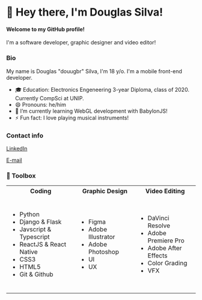 # 👋 Hey there, I'm Douglas Silva!
#### Welcome to my GitHub profile!

I'm a software developer, graphic designer and video editor!

### Bio

My name is Douglas "douugbr" Silva, I'm 18 y/o. I'm a mobile front-end developer.

- 🎓 Education: Electronics Engeneering 3-year Diploma, class of 2020. Currently CompSci at UNIP.
- 😄 Pronouns: he/him
- 🌱 I’m currently learning WebGL development with BabylonJS!
- ⚡ Fun fact: I love playing musical instruments! 

### Contact info

[LinkedIn](https://www.linkedin.com/in/douugbr/ "LinkedIn")

[E-mail](mailto:douugbr@gmail.com "Me mande um e-mail!")

### 🧰  Toolbox

<table>
<tr><th>Coding</th><th>Graphic Design</th><th>Video Editing</th></tr>
<tr><td>
  
</br>

- Python
- Django & Flask
- Javscript & Typescript
- ReactJS & React Native
- CSS3
- HTML5
- Git & Github

</br>

</td><td>
  
- Figma
- Adobe Illustrator
- Adobe Photoshop
- UI
- UX

</td><td>
  
- DaVinci Resolve
- Adobe Premiere Pro
- Adobe After Effects
- Color Grading
- VFX

</td>

</tr> 
</table>


</br>

